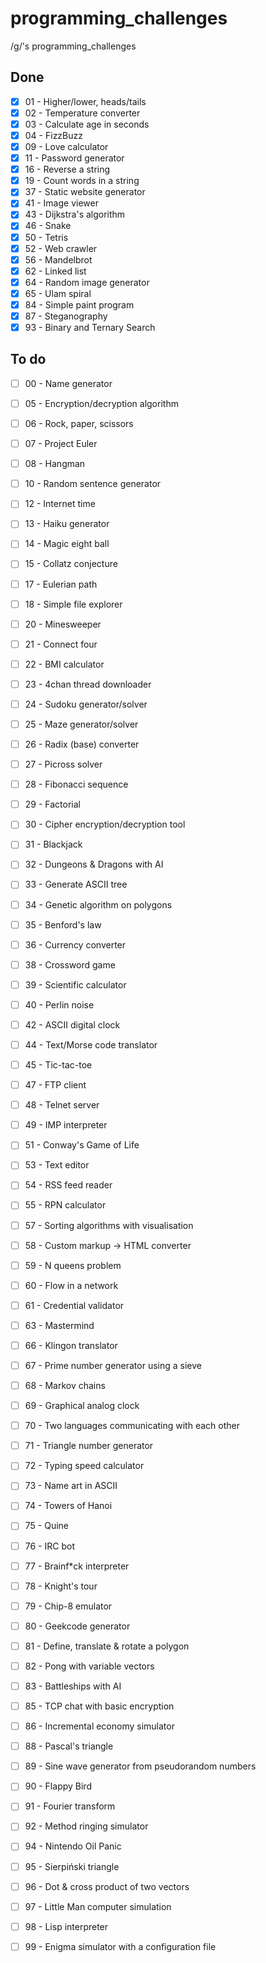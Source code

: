 # programming_challenges
/g/'s programming_challenges

## Done
- [x] 01 - Higher/lower, heads/tails
- [x] 02 - Temperature converter
- [x] 03 - Calculate age in seconds
- [x] 04 - FizzBuzz
- [x] 09 - Love calculator
- [x] 11 - Password generator
- [x] 16 - Reverse a string
- [x] 19 - Count words in a string
- [x] 37 - Static website generator
- [x] 41 - Image viewer
- [x] 43 - Dijkstra's algorithm
- [x] 46 - Snake
- [x] 50 - Tetris
- [x] 52 - Web crawler
- [x] 56 - Mandelbrot
- [x] 62 - Linked list
- [x] 64 - Random image generator
- [x] 65 - Ulam spiral
- [x] 84 - Simple paint program
- [x] 87 - Steganography
- [x] 93 - Binary and Ternary Search

## To do
- [ ] 00 - Name generator
- [ ] 05 - Encryption/decryption algorithm
- [ ] 06 - Rock, paper, scissors
- [ ] 07 - Project Euler
- [ ] 08 - Hangman
- [ ] 10 - Random sentence generator
- [ ] 12 - Internet time
- [ ] 13 - Haiku generator
- [ ] 14 - Magic eight ball
- [ ] 15 - Collatz conjecture
- [ ] 17 - Eulerian path
- [ ] 18 - Simple file explorer
- [ ] 20 - Minesweeper
- [ ] 21 - Connect four
- [ ] 22 - BMI calculator
- [ ] 23 - 4chan thread downloader
- [ ] 24 - Sudoku generator/solver
- [ ] 25 - Maze generator/solver
- [ ] 26 - Radix (base) converter
- [ ] 27 - Picross solver
- [ ] 28 - Fibonacci sequence
- [ ] 29 - Factorial
- [ ] 30 - Cipher encryption/decryption tool
- [ ] 31 - Blackjack
- [ ] 32 - Dungeons & Dragons with AI
- [ ] 33 - Generate ASCII tree
- [ ] 34 - Genetic algorithm on polygons
- [ ] 35 - Benford's law
- [ ] 36 - Currency converter
- [ ] 38 - Crossword game
- [ ] 39 - Scientific calculator
- [ ] 40 - Perlin noise
- [ ] 42 - ASCII digital clock
- [ ] 44 - Text/Morse code translator
- [ ] 45 - Tic-tac-toe
- [ ] 47 - FTP client
- [ ] 48 - Telnet server
- [ ] 49 - IMP interpreter
- [ ] 51 - Conway's Game of Life
- [ ] 53 - Text editor
- [ ] 54 - RSS feed reader
- [ ] 55 - RPN calculator
- [ ] 57 - Sorting algorithms with visualisation
- [ ] 58 - Custom markup -> HTML converter
- [ ] 59 - N queens problem
- [ ] 60 - Flow in a network
- [ ] 61 - Credential validator
- [ ] 63 - Mastermind
- [ ] 66 - Klingon translator
- [ ] 67 - Prime number generator using a sieve
- [ ] 68 - Markov chains
- [ ] 69 - Graphical analog clock
- [ ] 70 - Two languages communicating with each other
- [ ] 71 - Triangle number generator
- [ ] 72 - Typing speed calculator
- [ ] 73 - Name art in ASCII
- [ ] 74 - Towers of Hanoi
- [ ] 75 - Quine
- [ ] 76 - IRC bot
- [ ] 77 - Brainf\*ck interpreter
- [ ] 78 - Knight's tour
- [ ] 79 - Chip-8 emulator
- [ ] 80 - Geekcode generator
- [ ] 81 - Define, translate & rotate a polygon
- [ ] 82 - Pong with variable vectors
- [ ] 83 - Battleships with AI
- [ ] 85 - TCP chat with basic encryption
- [ ] 86 - Incremental economy simulator
- [ ] 88 - Pascal's triangle
- [ ] 89 - Sine wave generator from pseudorandom numbers
- [ ] 90 - Flappy Bird
- [ ] 91 - Fourier transform
- [ ] 92 - Method ringing simulator
- [ ] 94 - Nintendo Oil Panic
- [ ] 95 - Sierpiński triangle
- [ ] 96 - Dot & cross product of two vectors
- [ ] 97 - Little Man computer simulation
- [ ] 98 - Lisp interpreter
- [ ] 99 - Enigma simulator with a configuration file














